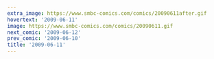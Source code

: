 ```yaml
---
extra_image: https://www.smbc-comics.com/comics/20090611after.gif
hovertext: '2009-06-11'
image: https://www.smbc-comics.com/comics/20090611.gif
next_comic: '2009-06-12'
prev_comic: '2009-06-10'
title: '2009-06-11'
---
```


